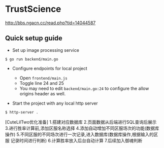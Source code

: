 # TrustScience

http://bbs.ngacn.cc/read.php?tid=14044587


## Quick setup guide
- Set up image processing service
```
$ go run backend/main.go
```

- Configure endpoints for local project
  - Open `frontend/main.js`
  - Toggle line 24 and 25
  - You may need to edit `backend/main.go:24` to configure the allow origins header as well.
  
- Start the project with any local http server
```
$ http-server .
```

[CuteLilTwo优化准备]
1.搭建对应数据库
2.页面数据从后端进行SQL查询后展示
3.进行胜率计算前,添加区服名称选择
4.添加自动增加不同区服场次的功能(数据库操作)
5.不同区服的不同场次进行一次记录,进入数据库(数据库操作,根据输入的区服 记录时间进行判断)
6.计算胜率放入后台自动计算
7.后续加入御魂判断
